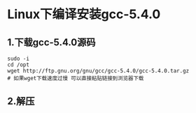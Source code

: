 # Linux下编译安装gcc-5.4.0
## 1.下载gcc-5.4.0源码
```shell
sudo -i
cd /opt
wget http://ftp.gnu.org/gnu/gcc/gcc-5.4.0/gcc-5.4.0.tar.gz
# 如果wget下载速度过慢 可以直接粘贴链接到浏览器下载
```
## 2.解压